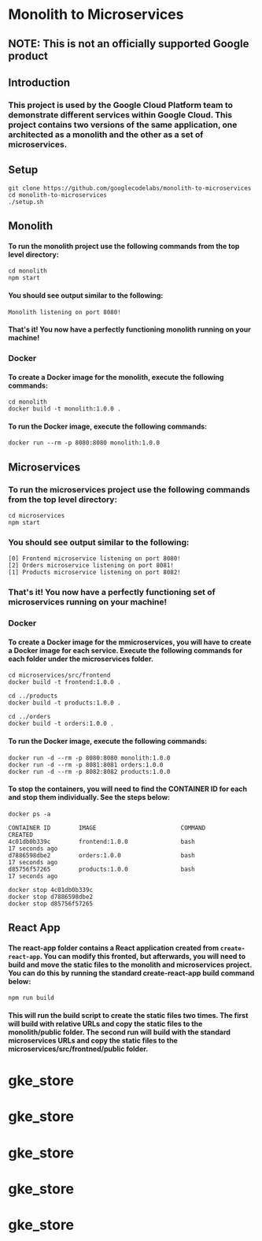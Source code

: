 # Monolith to Microservices

## NOTE: This is not an officially supported Google product

## Introduction

### This project is used by the Google Cloud Platform team to demonstrate different services within Google Cloud. This project contains two versions of the same application, one architected as a monolith and the other as a set of microservices.

## Setup

```
git clone https://github.com/googlecodelabs/monolith-to-microservices
cd monolith-to-microservices
./setup.sh
```

## Monolith

#### To run the monolith project use the following commands from the top level directory:

```
cd monolith
npm start
```

#### You should see output similar to the following:

```
Monolith listening on port 8080!
```

#### That's it! You now have a perfectly functioning monolith running on your machine!

### Docker

#### To create a Docker image for the monolith, execute the following commands:

```
cd monolith
docker build -t monolith:1.0.0 .
```

#### To run the Docker image, execute the following commands:

```
docker run --rm -p 8080:8080 monolith:1.0.0
```


## Microservices

### To run the microservices project use the following commands from the top level directory:

```
cd microservices
npm start
```

### You should see output similar to the following:

```
[0] Frontend microservice listening on port 8080!
[2] Orders microservice listening on port 8081!
[1] Products microservice listening on port 8082!
```

### That's it! You now have a perfectly functioning set of microservices running on your machine!

### Docker

#### To create a Docker image for the mmicroservices, you will have to create a Docker image for each service. Execute the following commands for each folder under the microservices folder.

```
cd microservices/src/frontend
docker build -t frontend:1.0.0 .

cd ../products
docker build -t products:1.0.0 .

cd ../orders
docker build -t orders:1.0.0 .
```

#### To run the Docker image, execute the following commands:

```
docker run -d --rm -p 8080:8080 monolith:1.0.0
docker run -d --rm -p 8081:8081 orders:1.0.0
docker run -d --rm -p 8082:8082 products:1.0.0
```

#### To stop the containers, you will need to find the CONTAINER ID for each and stop them individually. See the steps below:

```
docker ps -a

CONTAINER ID        IMAGE                        COMMAND                CREATED
4c01db0b339c        frontend:1.0.0               bash                   17 seconds ago
d7886598dbe2        orders:1.0.0                 bash                   17 seconds ago
d85756f57265        products:1.0.0               bash                   17 seconds ago

docker stop 4c01db0b339c
docker stop d7886598dbe2
docker stop d85756f57265
```


## React App

#### The react-app folder contains a React application created from `create-react-app`. You can modify this fronted, but afterwards, you will need to build and move the static files to the monolith and microservices project. You can do this by running the standard create-react-app build command below:

```
npm run build
```

#### This will run the build script to create the static files two times. The first will build with relative URLs and copy the static files to the monolith/public folder. The second run will build with the standard microservices URLs and copy the static files to the microservices/src/frontned/public folder.
# gke_store
# gke_store
# gke_store
# gke_store
# gke_store

